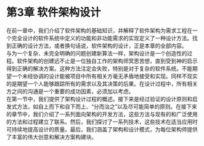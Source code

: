 # 第3章 软件架构设计

在前一章中，我们介绍了软件架构的基础知识，并解释了软件架构为需求工程在一个完全设计的软件系统中定义的功能和非功能需求的实现定义了一种设计方法。找到正确的设计方法，或者换句话说，软件架构的设计，正是本章的全部内容。\
与为一个复杂、未完全明确的问题创建新算法一样，架构设计是一个创造性的过程。软件架构的创建远不止是一位独自工作的架构师冥思苦想，直到受到神的启示得到正确的解决方案。这种方法注定会失败，特别是对于复杂的软件系统。不能期望一个未经协调的设计能被项目中所有相关方毫无矛盾地接受和实现。同样不现实的是期望一个人能够跟踪所有的需求以及其决策的后果。在设计过程中，所有相关方之间的沟通是一个重要的成功因素，必须加以考虑。\
在第一节中，我们提供了架构设计过程的概述。接下来是经过验证的设计原则和启发式方法，如自上而下和自下而上、“分而治之”以及尽可能简单的原则。在接下来的章节中，我们介绍了一系列面向架构的开发方法，这些方法与现有的和广泛使用的方法和过程建立了联系。然后，我们探讨了一系列技术，这些技术在适当应用时可持续地提高设计的质量。最后，我们涵盖了架构和设计模式，为每位架构师提供了丰富的伟大创意和解决方案构建块。
